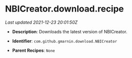 # NBICreator.download.recipe

_Last updated 2021-12-23 20:01:50Z_

- **Description**: Downloads the latest version of NBICreator.

- **Identifier**: `com.github.gmarnin.download.NBICreator`

- **Parent Recipes**: `None`
